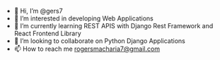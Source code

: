 - 👋 Hi, I’m @gers7
- 👀 I’m interested in developing Web Applications
- 🌱 I’m currently learning REST APIS with Django Rest Framework and React Frontend Library
- 💞️ I’m looking to collaborate on Python Django Applications
- 📫 How to reach me rogersmacharia7@gmail.com

<!---
gers7/gers7 is a ✨ special ✨ repository because its `README.md` (this file) appears on your GitHub profile.
You can click the Preview link to take a look at your changes.
--->
